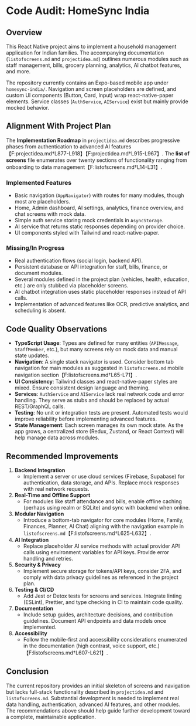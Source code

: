 # Code Audit: HomeSync India

## Overview
This React Native project aims to implement a household management application for Indian families. The accompanying documentation (`listofscreens.md` and `projectidea.md`) outlines numerous modules such as staff management, bills, grocery planning, analytics, AI chatbot features, and more.

The repository currently contains an Expo-based mobile app under `homesync-india/`. Navigation and screen placeholders are defined, and custom UI components (Button, Card, Input) wrap react-native-paper elements. Service classes (`AuthService`, `AIService`) exist but mainly provide mocked behavior.

## Alignment With Project Plan
The **Implementation Roadmap** in `projectidea.md` describes progressive phases from authentication to advanced AI features【F:projectidea.md†L877-L918】【F:projectidea.md†L915-L967】. The **list of screens** file enumerates over twenty sections of functionality ranging from onboarding to data management【F:listofscreens.md†L14-L31】.

### Implemented Features
- Basic navigation (`AppNavigator`) with routes for many modules, though most are placeholders.
- Home, Admin dashboard, AI settings, analytics, finance overview, and chat screens with mock data.
- Simple auth service storing mock credentials in `AsyncStorage`.
- AI service that returns static responses depending on provider choice.
- UI components styled with Tailwind and react-native-paper.

### Missing/In Progress
- Real authentication flows (social login, backend API).
- Persistent database or API integration for staff, bills, finance, or document modules.
- Several modules defined in the project plan (vehicles, health, education, etc.) are only stubbed via placeholder screens.
- AI chatbot integration uses static placeholder responses instead of API calls.
- Implementation of advanced features like OCR, predictive analytics, and scheduling is absent.

## Code Quality Observations
- **TypeScript Usage**: Types are defined for many entities (`APIMessage`, `StaffMember`, etc.), but many screens rely on mock data and manual state updates.
- **Navigation**: A single stack navigator is used. Consider bottom tab navigation for main modules as suggested in `listofscreens.md` mobile navigation section【F:listofscreens.md†L65-L71】.
- **UI Consistency**: Tailwind classes and react-native-paper styles are mixed. Ensure consistent design language and theming.
- **Services**: `AuthService` and `AIService` lack real network code and error handling. They serve as stubs and should be replaced by actual REST/GraphQL calls.
- **Testing**: No unit or integration tests are present. Automated tests would improve reliability before implementing advanced features.
- **State Management**: Each screen manages its own mock state. As the app grows, a centralized store (Redux, Zustand, or React Context) will help manage data across modules.

## Recommended Improvements
1. **Backend Integration**
   - Implement a server or use cloud services (Firebase, Supabase) for authentication, data storage, and APIs. Replace mock responses with real network requests.
2. **Real-Time and Offline Support**
   - For modules like staff attendance and bills, enable offline caching (perhaps using realm or SQLite) and sync with backend when online.
3. **Modular Navigation**
   - Introduce a bottom-tab navigator for core modules (Home, Family, Finances, Planner, AI Chat) aligning with the navigation example in `listofscreens.md`【F:listofscreens.md†L625-L632】.
4. **AI Integration**
   - Replace placeholder AI service methods with actual provider API calls using environment variables for API keys. Provide error handling and retries.
5. **Security & Privacy**
   - Implement secure storage for tokens/API keys, consider 2FA, and comply with data privacy guidelines as referenced in the project plan.
6. **Testing & CI/CD**
   - Add Jest or Detox tests for screens and services. Integrate linting (ESLint), Prettier, and type checking in CI to maintain code quality.
7. **Documentation**
   - Include setup guides, architecture decisions, and contribution guidelines. Document API endpoints and data models once implemented.
8. **Accessibility**
   - Follow the mobile-first and accessibility considerations enumerated in the documentation (high contrast, voice support, etc.)【F:listofscreens.md†L607-L621】.

## Conclusion
The current repository provides an initial skeleton of screens and navigation but lacks full-stack functionality described in `projectidea.md` and `listofscreens.md`. Substantial development is needed to implement real data handling, authentication, advanced AI features, and other modules. The recommendations above should help guide further development toward a complete, maintainable application.
